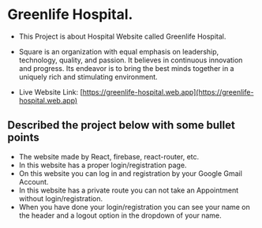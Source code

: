 # Greenlife Hospital.

* This Project is about Hospital Website called Greenlife Hospital.

* Square is an organization with equal emphasis on leadership, technology, quality, and passion. It believes in continuous innovation and progress. Its endeavor is to bring the best minds together in a uniquely rich and stimulating environment.

* Live Website Link: [https://greenlife-hospital.web.app](https://greenlife-hospital.web.app)

## Described the project below with some bullet points
* The website made by React, firebase, react-router, etc.
* In this website has a proper login/registration page.
* On this website you can log in and registration by your Google Gmail Account.
* In this website has a private route you can not take an Appointment without login/registration.
* When you have done your login/registration you can see your name on the header and a logout option in the dropdown of your name.